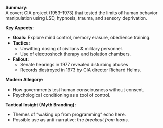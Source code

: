**Summary:**  
A covert CIA project (1953–1973) that tested the limits of human behavior manipulation using LSD, hypnosis, trauma, and sensory deprivation.

**Key Aspects:**

- **Goals:** Explore mind control, memory erasure, obedience training.
- **Tactics:**
    - Unwitting dosing of civilians & military personnel.
    - Use of electroshock therapy and isolation chambers.
- **Fallout:**
    - Senate hearings in 1977 revealed disturbing abuses
    - Records destroyed in 1973 by CIA director Richard Helms.

**Modern Allegory:**

- How governments test human consciousness without consent.
- Psychological conditioning as a tool of control.

**Tactical Insight (Myth Branding):**

- Themes of “waking up from programming” echo here.
- Possible use as anti-narrative: the _breakout from loops_.
